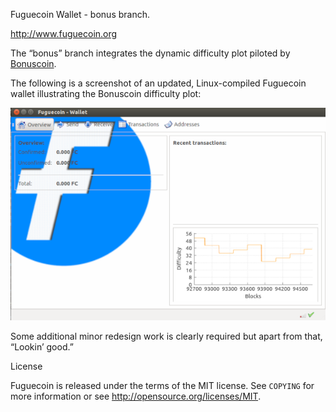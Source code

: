 Fuguecoin Wallet - bonus branch.

http://www.fuguecoin.org

The “bonus” branch integrates the dynamic difficulty plot piloted by [Bonuscoin](https://bitcointalk.org/index.php?topic=524212).

The following is a screenshot of an updated, Linux-compiled Fuguecoin wallet illustrating the Bonuscoin difficulty plot:

![Tempting screenshot](https://raw.githubusercontent.com/gjhiggins/fuguecoin/bonus/doc/fuguecoin-0.8.6-bonus.png)

Some additional minor redesign work is clearly required but apart from that, “Lookin’ good.”


License

Fuguecoin is released under the terms of the MIT license. See `COPYING` for more
information or see http://opensource.org/licenses/MIT.

